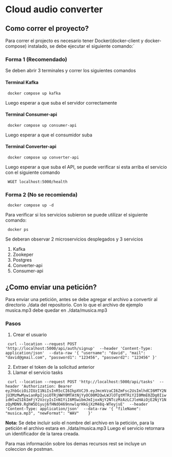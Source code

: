# Cloud audio converter

## Como correr el proyecto?
Para correr el projecto es necesario tener Docker(docker-client y docker-compose) instalado, se debe ejecutar el siguiente comando:´

### Forma 1 (Recomendado)
Se deben abrir 3 terminales y correr los siguientes comandos

#### Terminal Kafka
`` 
 docker compose up kafka
`` 
 
 Luego esperar a que suba el servidor correctamente
 
 #### Terminal Consumer-api
 `` 
 docker compose up consumer-api
 `` 
 
 Luego esperar a que el consumidor suba
 
 #### Terminal Converter-api
 `` 
 docker compose up converter-api
 `` 
 
 Luego esperar a que suba el API, se puede verificar si esta arriba el servicio con el siguiente comando
 
 `` 
 WGET localhost:5000/health
 `` 
 
 
### Forma 2 (No se recomienda)

 `` 
 docker compose up -d
 `` 
 
 Para verificar si los servicios subieron se puede utilizar el siguiente comando:
  
 `` 
 docker ps
 `` 
 
 Se deberan observar 2 microservicios desplegados y 3 servicios
 1. Kafka
 2. Zookeper
 3. Postgres
 4. Converter-api
 5. Consumer-api
 
## ¿Como enviar una petición?

Para enviar una petición, antes se debe agregar el archivo a convertir al directorio ./data del repositorio.
Con lo que el archivo de ejemplo musica.mp3 debe quedar en ./data/musica.mp3

### Pasos
1. Crear el usuario

`` 
curl --location --request POST 'http://localhost:5000/api/auth/signup' 
--header 'Content-Type: application/json' 
--data-raw '{
    "username": "david",
    "mail": "david@gmail.com",
    "password1": "123456",
    "password2": "123456"
}'
`` 

2. Extraer el token de la solicitud anterior 
3. Llamar el servicio tasks 

`` 
curl --location --request POST 'http://localhost:5000/api/tasks' 
--header 'Authorization: Bearer eyJhbGciOiJIUzI1NiIsInR5cCI6IkpXVCJ9.eyJmcmVzaCI6ZmFsc2UsImlhdCI6MTY2NjU3MzMwMywianRpIjoiOTRjNWY0MTAtNjYyOC00M2QwLWJlOTgtMTRiY2I0MmE0ZDg0IiwidHlwZSI6ImFjY2VzcyIsInN1YiI6MSwibmJmIjoxNjY2NTczMzAzLCJleHAiOjE2NjY1NzQyMDN9.RghW5D1yuj6fHNdO469nnwlqrHkGjXzM48q-WTeyjsE' 
--header 'Content-Type: application/json' 
--data-raw '{
    "fileName": "musica.mp3",
    "newFormat": "WAV"   
}'
``

**Nota:**
Se debe incluir solo el nombre del archivo en la petición, para la petición el archivo estara en ./data/musica.mp3
Luego el servicio retornara un identificador de la tarea creada.

Para mas información sobre los demas recursos rest se incluye un coleccion de postman. 
